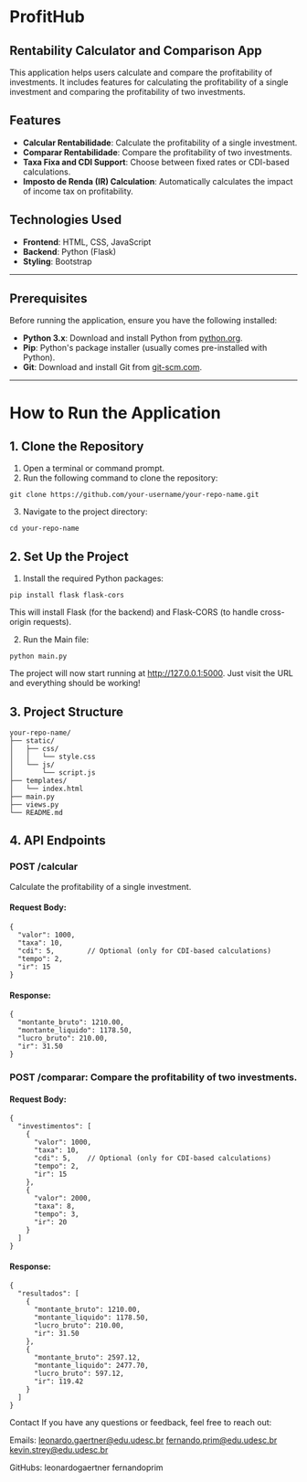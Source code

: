 # ProfitHub 

## Rentability Calculator and Comparison App

This application helps users calculate and compare the profitability of investments. It includes features for calculating the profitability of a single investment and comparing the profitability of two investments.

## Features
- **Calcular Rentabilidade**: Calculate the profitability of a single investment.
- **Comparar Rentabilidade**: Compare the profitability of two investments.
- **Taxa Fixa and CDI Support**: Choose between fixed rates or CDI-based calculations.
- **Imposto de Renda (IR) Calculation**: Automatically calculates the impact of income tax on profitability.

## Technologies Used
- **Frontend**: HTML, CSS, JavaScript
- **Backend**: Python (Flask)
- **Styling**: Bootstrap

---

## Prerequisites
Before running the application, ensure you have the following installed:
- **Python 3.x**: Download and install Python from [python.org](https://www.python.org/).
- **Pip**: Python's package installer (usually comes pre-installed with Python).
- **Git**: Download and install Git from [git-scm.com](https://git-scm.com/).

---

# How to Run the Application

## 1. Clone the Repository
1. Open a terminal or command prompt.
2. Run the following command to clone the repository:

```
git clone https://github.com/your-username/your-repo-name.git
```

3. Navigate to the project directory:
```
cd your-repo-name
```

## 2. Set Up the Project
1. Install the required Python packages:

```
pip install flask flask-cors
```
This will install Flask (for the backend) and Flask-CORS (to handle cross-origin requests).

2. Run the Main file:

```
python main.py
```

The project will now start running at http://127.0.0.1:5000. Just visit the URL and everything should be working!

## 3. Project Structure

```
your-repo-name/
├── static/
│   ├── css/
│   │   └── style.css
│   └── js/
│       └── script.js
├── templates/
│   └── index.html
├── main.py
├── views.py
└── README.md
```

## 4. API Endpoints

### POST /calcular 
Calculate the profitability of a single investment.

#### Request Body:

```
{
  "valor": 1000,
  "taxa": 10,
  "cdi": 5,        // Optional (only for CDI-based calculations)
  "tempo": 2,
  "ir": 15
}
```

#### Response:

```
{
  "montante_bruto": 1210.00,
  "montante_liquido": 1178.50,
  "lucro_bruto": 210.00,
  "ir": 31.50
}
```
### POST /comparar: Compare the profitability of two investments.

#### Request Body:

```
{
  "investimentos": [
    {
      "valor": 1000,
      "taxa": 10,
      "cdi": 5,    // Optional (only for CDI-based calculations)
      "tempo": 2,
      "ir": 15
    },
    {
      "valor": 2000,
      "taxa": 8,
      "tempo": 3,
      "ir": 20
    }
  ]
}
```
#### Response:

```
{
  "resultados": [
    {
      "montante_bruto": 1210.00,
      "montante_liquido": 1178.50,
      "lucro_bruto": 210.00,
      "ir": 31.50
    },
    {
      "montante_bruto": 2597.12,
      "montante_liquido": 2477.70,
      "lucro_bruto": 597.12,
      "ir": 119.42
    }
  ]
}
```

Contact
If you have any questions or feedback, feel free to reach out:

Emails: 
leonardo.gaertner@edu.udesc.br
fernando.prim@edu.udesc.br
kevin.strey@edu.udesc.br

GitHubs: 
leonardogaertner
fernandoprim